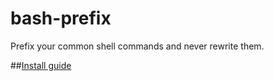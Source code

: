 # bash-prefix
Prefix your common shell commands and never rewrite them.

##[Install guide](http://hitlinux.com/2016/02/12/prefix_your_common_shell_commands/)
